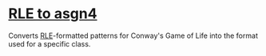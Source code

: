 # [RLE to asgn4](https://190n.github.io/rle2asgn4)

Converts [RLE](https://www.conwaylife.com/wiki/Run_Length_Encoded)-formatted patterns for Conway's Game of Life into the format used for a specific class.
